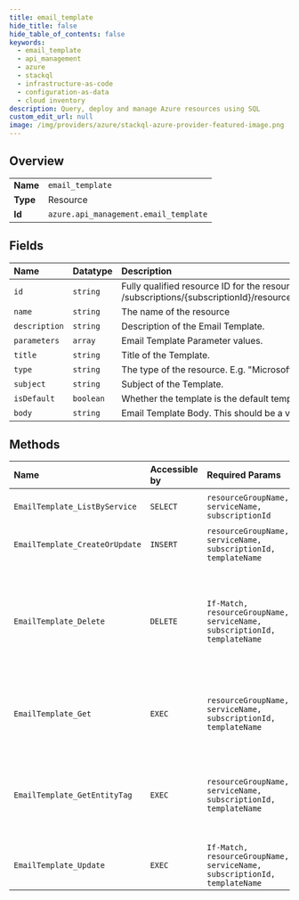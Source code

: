 ```yaml
---
title: email_template
hide_title: false
hide_table_of_contents: false
keywords:
  - email_template
  - api_management
  - azure    
  - stackql
  - infrastructure-as-code
  - configuration-as-data
  - cloud inventory
description: Query, deploy and manage Azure resources using SQL
custom_edit_url: null
image: /img/providers/azure/stackql-azure-provider-featured-image.png
---
```

  
    

## Overview
<table><tbody>
<tr><td><b>Name</b></td><td><code>email_template</code></td></tr>
<tr><td><b>Type</b></td><td>Resource</td></tr>
<tr><td><b>Id</b></td><td><code>azure.api_management.email_template</code></td></tr>
</tbody></table>

## Fields
| Name | Datatype | Description |
|:-----|:---------|:------------|
| `id` | `string` | Fully qualified resource ID for the resource. Ex - /subscriptions/&#123;subscriptionId&#125;/resourceGroups/&#123;resourceGroupName&#125;/providers/&#123;resourceProviderNamespace&#125;/&#123;resourceType&#125;/&#123;resourceName&#125; |
| `name` | `string` | The name of the resource |
| `description` | `string` | Description of the Email Template. |
| `parameters` | `array` | Email Template Parameter values. |
| `title` | `string` | Title of the Template. |
| `type` | `string` | The type of the resource. E.g. "Microsoft.Compute/virtualMachines" or "Microsoft.Storage/storageAccounts" |
| `subject` | `string` | Subject of the Template. |
| `isDefault` | `boolean` | Whether the template is the default template provided by API Management or has been edited. |
| `body` | `string` | Email Template Body. This should be a valid XDocument |
## Methods
| Name | Accessible by | Required Params | Description |
|:-----|:--------------|:----------------|:------------|
| `EmailTemplate_ListByService` | `SELECT` | `resourceGroupName, serviceName, subscriptionId` | Gets all email templates |
| `EmailTemplate_CreateOrUpdate` | `INSERT` | `resourceGroupName, serviceName, subscriptionId, templateName` | Updates an Email Template. |
| `EmailTemplate_Delete` | `DELETE` | `If-Match, resourceGroupName, serviceName, subscriptionId, templateName` | Reset the Email Template to default template provided by the API Management service instance. |
| `EmailTemplate_Get` | `EXEC` | `resourceGroupName, serviceName, subscriptionId, templateName` | Gets the details of the email template specified by its identifier. |
| `EmailTemplate_GetEntityTag` | `EXEC` | `resourceGroupName, serviceName, subscriptionId, templateName` | Gets the entity state (Etag) version of the email template specified by its identifier. |
| `EmailTemplate_Update` | `EXEC` | `If-Match, resourceGroupName, serviceName, subscriptionId, templateName` | Updates API Management email template |
